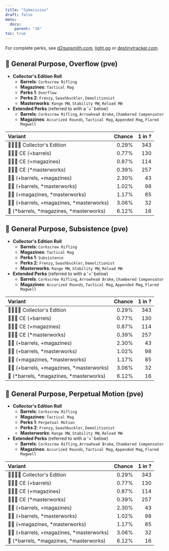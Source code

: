 ```yaml
---
title: "Submission"
draft: false
menu:
  docs:
    parent: "16"
toc: true
---
```


For complete perks, see [d2gunsmith.com](https://d2gunsmith.com/w/3886416794), [light.gg](https://www.light.gg/db/items/3886416794) or [destinytracker.com](https://destinytracker.com/destiny-2/db/items/3886416794).



## 👾 General Purpose, Overflow (pve)



* **Collector's Edition Roll**
  * **Barrels**: `Corkscrew Rifling`
  * **Magazines**: `Tactical Mag`
  * **Perks 1**: `Overflow`
  * **Perks 2**: `Frenzy`, `Swashbuckler`, `Demolitionist`
  * **Masterworks**: `Range MW`, `Stability MW`, `Reload MW`
* **Extended Perks** (referred to with a '+' below)
  * **Barrels**: `Corkscrew Rifling`, `Arrowhead Brake`, `Chambered Compensator`
  * **Magazines**: `Accurized Rounds`, `Tactical Mag`, `Appended Mag`, `Flared Magwell`

| Variant | Chance | 1 in ? |
|:-|-:|-:|
| 👾👾👾🌟 Collector's Edition | 0.29% | 343 |
| 👾👾👾 CE (+barrels) | 0.77% | 130 |
| 👾👾👾 CE (+magazines) | 0.87% | 114 |
| 👾👾👾 CE (*masterworks) | 0.39% | 257 |
| 👾👾 (+barrels, +magazines) | 2.30% | 43 |
| 👾👾 (+barrels, *masterworks) | 1.02% | 98 |
| 👾👾 (+magazines, *masterworks) | 1.17% | 85 |
| 👾👾 (+barrels, +magazines, *masterworks) | 3.06% | 32 |
| 👾 (*barrels, *magazines, *masterworks) | 6.12% | 16 |

## 👾 General Purpose, Subsistence (pve)



* **Collector's Edition Roll**
  * **Barrels**: `Corkscrew Rifling`
  * **Magazines**: `Tactical Mag`
  * **Perks 1**: `Subsistence`
  * **Perks 2**: `Frenzy`, `Swashbuckler`, `Demolitionist`
  * **Masterworks**: `Range MW`, `Stability MW`, `Reload MW`
* **Extended Perks** (referred to with a '+' below)
  * **Barrels**: `Corkscrew Rifling`, `Arrowhead Brake`, `Chambered Compensator`
  * **Magazines**: `Accurized Rounds`, `Tactical Mag`, `Appended Mag`, `Flared Magwell`

| Variant | Chance | 1 in ? |
|:-|-:|-:|
| 👾👾👾🌟 Collector's Edition | 0.29% | 343 |
| 👾👾👾 CE (+barrels) | 0.77% | 130 |
| 👾👾👾 CE (+magazines) | 0.87% | 114 |
| 👾👾👾 CE (*masterworks) | 0.39% | 257 |
| 👾👾 (+barrels, +magazines) | 2.30% | 43 |
| 👾👾 (+barrels, *masterworks) | 1.02% | 98 |
| 👾👾 (+magazines, *masterworks) | 1.17% | 85 |
| 👾👾 (+barrels, +magazines, *masterworks) | 3.06% | 32 |
| 👾 (*barrels, *magazines, *masterworks) | 6.12% | 16 |

## 👾 General Purpose, Perpetual Motion (pve)



* **Collector's Edition Roll**
  * **Barrels**: `Corkscrew Rifling`
  * **Magazines**: `Tactical Mag`
  * **Perks 1**: `Perpetual Motion`
  * **Perks 2**: `Frenzy`, `Swashbuckler`, `Demolitionist`
  * **Masterworks**: `Range MW`, `Stability MW`, `Reload MW`
* **Extended Perks** (referred to with a '+' below)
  * **Barrels**: `Corkscrew Rifling`, `Arrowhead Brake`, `Chambered Compensator`
  * **Magazines**: `Accurized Rounds`, `Tactical Mag`, `Appended Mag`, `Flared Magwell`

| Variant | Chance | 1 in ? |
|:-|-:|-:|
| 👾👾👾🌟 Collector's Edition | 0.29% | 343 |
| 👾👾👾 CE (+barrels) | 0.77% | 130 |
| 👾👾👾 CE (+magazines) | 0.87% | 114 |
| 👾👾👾 CE (*masterworks) | 0.39% | 257 |
| 👾👾 (+barrels, +magazines) | 2.30% | 43 |
| 👾👾 (+barrels, *masterworks) | 1.02% | 98 |
| 👾👾 (+magazines, *masterworks) | 1.17% | 85 |
| 👾👾 (+barrels, +magazines, *masterworks) | 3.06% | 32 |
| 👾 (*barrels, *magazines, *masterworks) | 6.12% | 16 |
